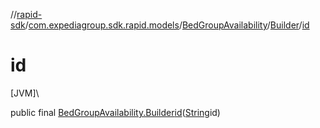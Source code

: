 //[rapid-sdk](../../../../index.md)/[com.expediagroup.sdk.rapid.models](../../index.md)/[BedGroupAvailability](../index.md)/[Builder](index.md)/[id](id.md)

# id

[JVM]\

public final [BedGroupAvailability.Builder](index.md)[id](id.md)([String](https://docs.oracle.com/javase/8/docs/api/java/lang/String.html)id)
